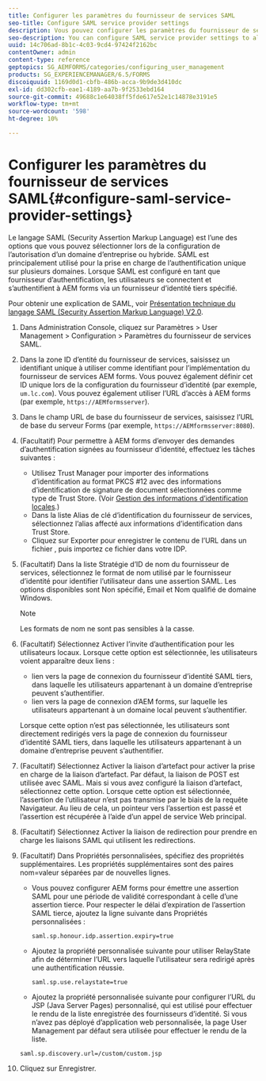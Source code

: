 ```yaml
---
title: Configurer les paramètres du fournisseur de services SAML
seo-title: Configure SAML service provider settings
description: Vous pouvez configurer les paramètres du fournisseur de services SAML pour permettre aux utilisateurs de se connecter et de s’authentifier auprès d’AEM forms via un fournisseur d’identité tiers (IDP) spécifié.
seo-description: You can configure SAML service provider settings to allow users to login and authenticate to AEM forms via a specified third-party identity provider (IDP).
uuid: 14c706ad-8b1c-4c03-9cd4-97424f2162bc
contentOwner: admin
content-type: reference
geptopics: SG_AEMFORMS/categories/configuring_user_management
products: SG_EXPERIENCEMANAGER/6.5/FORMS
discoiquuid: 1169d0d1-cbfb-486b-acca-9b9de3d410dc
exl-id: dd302cfb-eae1-4189-aa7b-9f2533ebd164
source-git-commit: 49688c1e64038ff5fde617e52e1c14878e3191e5
workflow-type: tm+mt
source-wordcount: '598'
ht-degree: 10%

---
```


# Configurer les paramètres du fournisseur de services SAML{#configure-saml-service-provider-settings}

Le langage SAML (Security Assertion Markup Language) est l’une des options que vous pouvez sélectionner lors de la configuration de l’autorisation d’un domaine d’entreprise ou hybride. SAML est principalement utilisé pour la prise en charge de l’authentification unique sur plusieurs domaines. Lorsque SAML est configuré en tant que fournisseur d’authentification, les utilisateurs se connectent et s’authentifient à AEM forms via un fournisseur d’identité tiers spécifié.

Pour obtenir une explication de SAML, voir [Présentation technique du langage SAML (Security Assertion Markup Language) V2.0](https://www.oasis-open.org/committees/download.php/20645/sstc-saml-tech-overview-2%200-draft-10.pdf).

1. Dans Administration Console, cliquez sur Paramètres > User Management > Configuration > Paramètres du fournisseur de services SAML.
1. Dans la zone ID d’entité du fournisseur de services, saisissez un identifiant unique à utiliser comme identifiant pour l’implémentation du fournisseur de services AEM forms. Vous pouvez également définir cet ID unique lors de la configuration du fournisseur d’identité (par exemple, `um.lc.com`). Vous pouvez également utiliser l’URL d’accès à AEM forms (par exemple, `https://AEMformsserver`).
1. Dans le champ URL de base du fournisseur de services, saisissez l’URL de base du serveur Forms (par exemple, `https://AEMformsserver:8080`).
1. (Facultatif) Pour permettre à AEM forms d’envoyer des demandes d’authentification signées au fournisseur d’identité, effectuez les tâches suivantes :

   * Utilisez Trust Manager pour importer des informations d’identification au format PKCS #12 avec des informations d’identification de signature de document sélectionnées comme type de Trust Store. (Voir [Gestion des informations d’identification locales](/help/forms/using/admin-help/local-credentials.md#managing-local-credentials).)
   * Dans la liste Alias de clé d’identification du fournisseur de services, sélectionnez l’alias affecté aux informations d’identification dans Trust Store.
   * Cliquez sur Exporter pour enregistrer le contenu de l’URL dans un fichier , puis importez ce fichier dans votre IDP.

1. (Facultatif) Dans la liste Stratégie d’ID de nom du fournisseur de services, sélectionnez le format de nom utilisé par le fournisseur d’identité pour identifier l’utilisateur dans une assertion SAML. Les options disponibles sont Non spécifié, Email et Nom qualifié de domaine Windows.

   >[!NOTE]
   >
   >Les formats de nom ne sont pas sensibles à la casse.

1. (Facultatif) Sélectionnez Activer l’invite d’authentification pour les utilisateurs locaux. Lorsque cette option est sélectionnée, les utilisateurs voient apparaître deux liens :

   * lien vers la page de connexion du fournisseur d’identité SAML tiers, dans laquelle les utilisateurs appartenant à un domaine d’entreprise peuvent s’authentifier.
   * lien vers la page de connexion d’AEM forms, sur laquelle les utilisateurs appartenant à un domaine local peuvent s’authentifier.

   Lorsque cette option n’est pas sélectionnée, les utilisateurs sont directement redirigés vers la page de connexion du fournisseur d’identité SAML tiers, dans laquelle les utilisateurs appartenant à un domaine d’entreprise peuvent s’authentifier.

1. (Facultatif) Sélectionnez Activer la liaison d’artefact pour activer la prise en charge de la liaison d’artefact. Par défaut, la liaison de POST est utilisée avec SAML. Mais si vous avez configuré la liaison d’artefact, sélectionnez cette option. Lorsque cette option est sélectionnée, l’assertion de l’utilisateur n’est pas transmise par le biais de la requête Navigateur. Au lieu de cela, un pointeur vers l’assertion est passé et l’assertion est récupérée à l’aide d’un appel de service Web principal.
1. (Facultatif) Sélectionnez Activer la liaison de redirection pour prendre en charge les liaisons SAML qui utilisent les redirections.
1. (Facultatif) Dans Propriétés personnalisées, spécifiez des propriétés supplémentaires. Les propriétés supplémentaires sont des paires nom=valeur séparées par de nouvelles lignes.

   * Vous pouvez configurer AEM forms pour émettre une assertion SAML pour une période de validité correspondant à celle d’une assertion tierce. Pour respecter le délai d’expiration de l’assertion SAML tierce, ajoutez la ligne suivante dans Propriétés personnalisées :

     `saml.sp.honour.idp.assertion.expiry=true`

   * Ajoutez la propriété personnalisée suivante pour utiliser RelayState afin de déterminer l’URL vers laquelle l’utilisateur sera redirigé après une authentification réussie.

     `saml.sp.use.relaystate=true`

   * Ajoutez la propriété personnalisée suivante pour configurer l’URL du JSP (Java Server Pages) personnalisé, qui est utilisé pour effectuer le rendu de la liste enregistrée des fournisseurs d’identité. Si vous n’avez pas déployé d’application web personnalisée, la page User Management par défaut sera utilisée pour effectuer le rendu de la liste.

   `saml.sp.discovery.url=/custom/custom.jsp`

1. Cliquez sur Enregistrer.
